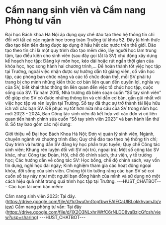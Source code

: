 # Cẩm nang sinh viên và Cẩm nang Phòng tư vấn

Đại học Bách khoa Hà Nội áp dụng quy chế đào tạo theo hệ thống tín chỉ đối với tất cả các ngành học trong toàn Trường từ khóa 52. Đây là hình thức đào tạo tiên tiến đang được áp dụng ở hầu hết các nước trên thế giới. Đào tạo theo tín chỉ là một quy trình đào tạo mềm dẻo, lấy người học làm trung tâm, tạo điều kiện cho sinh viên (sau đây gọi tắt là SV) chủ động xây dựng kế hoạch học tập: Đăng ký môn học, kéo dài hoặc rút ngắn thời gian của khóa học, học song hành hai chương trình,... Để hoàn thành tốt việc học tập tại Trường, ngoài việc nhận được sự hướng dẫn từ giảng viên, cố vấn học tập, các phòng ban chức năng và các tổ chức đoàn thể, mỗi SV phải tự trang bị cho mình những kiến thức cơ bản liên quan đến quyền lợi, nghĩa vụ của SV, biết khai thác thông tin liên quan đến việc tổ chức học tập, cuộc sống của SV. Từ năm 2015, Nhà trường đã biên soạn cuốn “Sổ tay sinh viên” để giúp cho SV có được những thông tin và chỉ dẫn cơ bản, gần gũi nhất với việc học tập và rèn luyện tại Trường. Sổ tay đã thực sự trở thành tài liệu hữu ích với các bạn SV. Để phục vụ tốt hơn nữa nhu cầu của SV trong năm học mới 2023 - 2024, Ban Công tác sinh viên đã kết hợp với các đơn vị có liên quan tiến hành chỉnh sửa cuốn “Sổ tay sinh viên 2023” và ban hành lần thứ 8. Sổ tay bao gồm các nội dung:

Giới thiệu về Đại học Bách Khoa Hà Nội;
Đơn vị quản lý sinh viên, Ngành, chuyên ngành và chương trình đào;
Quy chế đào tạo theo hệ thống tín chỉ;
Quy trình và hướng dẫn SV đăng ký học phần trực tuyến;
Quy chế Công tác sinh viên; Khung rèn luyện đối với SV nội trú, ngoại trú;
Một số công tác SV khác, như: Công tác Đoàn, Hội, chế độ chính sách, thư viện, y tế trường học;
Các hướng dẫn về công tác SV: Học bổng, chế độ chính sách, vay vốn tín dụng, nghỉ học dài ngày;
Kinh nghiệm tham gia các hoạt động ngoại khóa, đời sống của sinh viên. Chúng tôi tin tưởng rằng các bạn SV sẽ coi cuốn sổ tay này như một người bạn đồng hành của mình và sử dụng nó một cách hiệu quả nhất trong quá trình học tập tại Trường. 
 ---HUST_CHATBOT---
Các bạn tải xem bản mềm:

Cẩm nang sinh viên 2023: Tại đây. (https://drive.google.com/file/d/1c0wu0mGopfbwrEAIECaUlBLokkhvamJb/view)
Cẩm nang phòng tư vấn: Tại đây (https://drive.google.com/file/d/1X2O3NLxhriWtfC6rNLDD8vaBzjcGfcsh/view?usp=sharing) 
 ---HUST_CHATBOT---